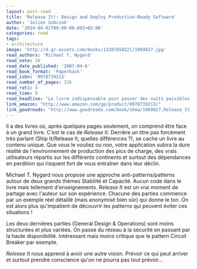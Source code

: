 ```yaml
---
layout: post-read
title: 'Release It!: Design and Deploy Production-Ready Software'
author: 'Julien Sobczak'
date: '2014-04-01T09:00:00.002+02:00'
categories: read
tags:
- architecture
image: 'http://d.gr-assets.com/books/1328765022l/1069827.jpg'
read_authors: 'Michael T. Nygard'
read_note: 16
read_date_published: '2007-04-6'
read_book_format: 'Paperback'
read_isbn: '0978739213'
read_number_of_pages: 326
read_roti: 4
read_time: 8
read_headline: "Le livre indispensable pour passer des nuits paisibles et éviter des pertes d'argent démesurées. Brillant !"
link_amazon: "http://www.amazon.com/gp/product/0978739213/"
link_goodreads: "http://www.goodreads.com/book/show/1069827.Release_It_"
---
```



Il a des livres où, après quelques pages seulement, on comprend être face à un grand livre. C'est le cas de *Release It*. Derrière un titre pas forcément très parlant (Ship It/Release It, quelles différences ?), se cache un livre au contenu unique. Que vous le vouliez ou non, votre application subira la dure réalité de l'environnement de production des pics de charge, des vrais utilisateurs répartis sur les différents continents et surtout des dépendances en perdition qui risquent fort de vous entraîner dans leur déclin.

Michael T. Nygard nous propose une approche anti-patterns/patterns autour de deux grands thèmes Stabilité et Capacité. Aucun code dans le livre mais tellement d'enseignements. *Release It* est un vrai moment de partage avec l'auteur sur son expérience. Chacune des parties commence par un exemple réel détaillé (mais anonymisé bien sûr) qui donne le ton. On est alors plus qu'impatient de découvrir les patterns qui peuvent éviter ces situations !

Les deux dernières parties (General Design & Operations) sont moins structurées et plus variées. On passe du réseau à la sécurité en passant par la haute disponibilité. Intéressant mais moins critique que le pattern Circuit Breaker par exemple.

*Release It* nous apprend à avoir une autre vision. Prévoir ce qui peut arriver et surtout prendre conscience qu'on ne pourra pas tout prévoir...

